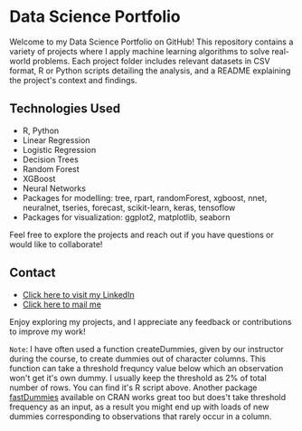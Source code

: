 # Data Science Portfolio

Welcome to my Data Science Portfolio on GitHub! This repository contains a variety of projects where I apply machine learning algorithms to solve real-world problems. Each project folder includes relevant datasets in CSV format, R or Python scripts detailing the analysis, and a README explaining the project's context and findings.

## Technologies Used
- R, Python
- Linear Regression
- Logistic Regression
- Decision Trees
- Random Forest
- XGBoost
- Neural Networks
- Packages for modelling: tree, rpart, randomForest, xgboost, nnet, neuralnet, tseries, forecast, scikit-learn, keras, tensoflow
- Packages for visualization: ggplot2, matplotlib, seaborn

Feel free to explore the projects and reach out if you have questions or would like to collaborate!

## Contact
- [Click here to visit my LinkedIn](https://www.linkedin.com/in/abinash-behera-1b7127112/)
- [Click here to mail me](mailto:abinashb206@gmail.com)

Enjoy exploring my projects, and I appreciate any feedback or contributions to improve my work!

`Note`: I have often used a function createDummies, given by our instructor during the course, to create dummies out of character columns. This function can take a threshold frequncy value below which an observation won't get it's own dummy. I usually keep the threshold as 2% of total number of rows. You can find it's R script above. Another package [fastDummies](https://cran.r-project.org/web/packages/fastDummies/index.html) available on CRAN works great too but does't take threshold frequency as an input, as a result you might end up with loads of new dummies corresponding to observations that rarely occur in a column.
